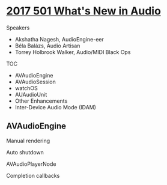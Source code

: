 
# [2017 501 What's New in Audio](https://developer.apple.com/videos/play/wwdc2017/501/)

Speakers

* Akshatha Nagesh, AudioEngine-eer
* Béla Balázs, Audio Artisan
* Torrey Holbrook Walker, Audio/MIDI Black Ops

TOC

* AVAudioEngine
* AVAudioSession
* watchOS
* AUAudioUnit
* Other Enhancements
* Inter-Device Audio Mode (IDAM)

##  AVAudioEngine

Manual rendering

Auto shutdown

AVAudioPlayerNode

Completion callbacks

